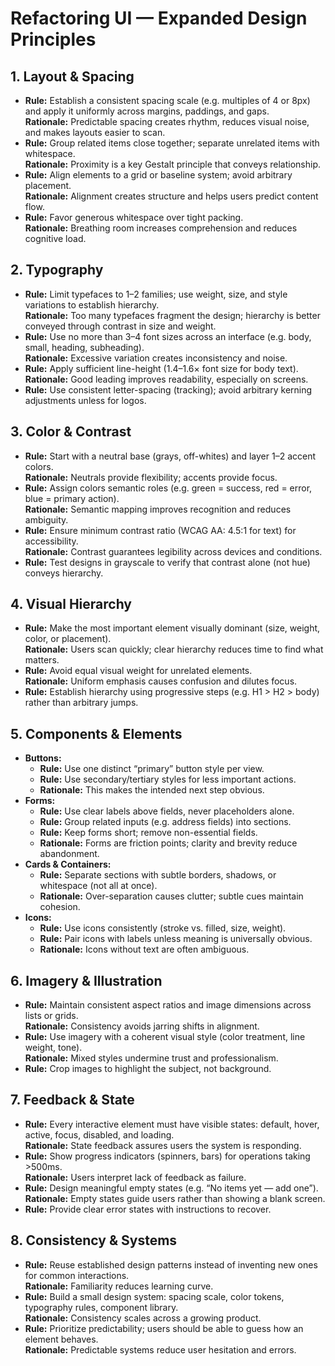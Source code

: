# Refactoring UI — Expanded Design Principles

## 1. Layout & Spacing
- **Rule:** Establish a consistent spacing scale (e.g. multiples of 4 or 8px) and apply it uniformly across margins, paddings, and gaps.  
  **Rationale:** Predictable spacing creates rhythm, reduces visual noise, and makes layouts easier to scan.  
- **Rule:** Group related items close together; separate unrelated items with whitespace.  
  **Rationale:** Proximity is a key Gestalt principle that conveys relationship.  
- **Rule:** Align elements to a grid or baseline system; avoid arbitrary placement.  
  **Rationale:** Alignment creates structure and helps users predict content flow.  
- **Rule:** Favor generous whitespace over tight packing.  
  **Rationale:** Breathing room increases comprehension and reduces cognitive load.  

## 2. Typography
- **Rule:** Limit typefaces to 1–2 families; use weight, size, and style variations to establish hierarchy.  
  **Rationale:** Too many typefaces fragment the design; hierarchy is better conveyed through contrast in size and weight.  
- **Rule:** Use no more than 3–4 font sizes across an interface (e.g. body, small, heading, subheading).  
  **Rationale:** Excessive variation creates inconsistency and noise.  
- **Rule:** Apply sufficient line-height (1.4–1.6× font size for body text).  
  **Rationale:** Good leading improves readability, especially on screens.  
- **Rule:** Use consistent letter-spacing (tracking); avoid arbitrary kerning adjustments unless for logos.  

## 3. Color & Contrast
- **Rule:** Start with a neutral base (grays, off-whites) and layer 1–2 accent colors.  
  **Rationale:** Neutrals provide flexibility; accents provide focus.  
- **Rule:** Assign colors semantic roles (e.g. green = success, red = error, blue = primary action).  
  **Rationale:** Semantic mapping improves recognition and reduces ambiguity.  
- **Rule:** Ensure minimum contrast ratio (WCAG AA: 4.5:1 for text) for accessibility.  
  **Rationale:** Contrast guarantees legibility across devices and conditions.  
- **Rule:** Test designs in grayscale to verify that contrast alone (not hue) conveys hierarchy.  

## 4. Visual Hierarchy
- **Rule:** Make the most important element visually dominant (size, weight, color, or placement).  
  **Rationale:** Users scan quickly; clear hierarchy reduces time to find what matters.  
- **Rule:** Avoid equal visual weight for unrelated elements.  
  **Rationale:** Uniform emphasis causes confusion and dilutes focus.  
- **Rule:** Establish hierarchy using progressive steps (e.g. H1 > H2 > body) rather than arbitrary jumps.  

## 5. Components & Elements
- **Buttons:**  
  - **Rule:** Use one distinct “primary” button style per view.  
  - **Rule:** Use secondary/tertiary styles for less important actions.  
  - **Rationale:** This makes the intended next step obvious.  
- **Forms:**  
  - **Rule:** Use clear labels above fields, never placeholders alone.  
  - **Rule:** Group related inputs (e.g. address fields) into sections.  
  - **Rule:** Keep forms short; remove non-essential fields.  
  - **Rationale:** Forms are friction points; clarity and brevity reduce abandonment.  
- **Cards & Containers:**  
  - **Rule:** Separate sections with subtle borders, shadows, or whitespace (not all at once).  
  - **Rationale:** Over-separation causes clutter; subtle cues maintain cohesion.  
- **Icons:**  
  - **Rule:** Use icons consistently (stroke vs. filled, size, weight).  
  - **Rule:** Pair icons with labels unless meaning is universally obvious.  
  - **Rationale:** Icons without text are often ambiguous.  

## 6. Imagery & Illustration
- **Rule:** Maintain consistent aspect ratios and image dimensions across lists or grids.  
  **Rationale:** Consistency avoids jarring shifts in alignment.  
- **Rule:** Use imagery with a coherent visual style (color treatment, line weight, tone).  
  **Rationale:** Mixed styles undermine trust and professionalism.  
- **Rule:** Crop images to highlight the subject, not background.  

## 7. Feedback & State
- **Rule:** Every interactive element must have visible states: default, hover, active, focus, disabled, and loading.  
  **Rationale:** State feedback assures users the system is responding.  
- **Rule:** Show progress indicators (spinners, bars) for operations taking >500ms.  
  **Rationale:** Users interpret lack of feedback as failure.  
- **Rule:** Design meaningful empty states (e.g. “No items yet — add one”).  
  **Rationale:** Empty states guide users rather than showing a blank screen.  
- **Rule:** Provide clear error states with instructions to recover.  

## 8. Consistency & Systems
- **Rule:** Reuse established design patterns instead of inventing new ones for common interactions.  
  **Rationale:** Familiarity reduces learning curve.  
- **Rule:** Build a small design system: spacing scale, color tokens, typography rules, component library.  
  **Rationale:** Consistency scales across a growing product.  
- **Rule:** Prioritize predictability; users should be able to guess how an element behaves.  
  **Rationale:** Predictable systems reduce user hesitation and errors.  
